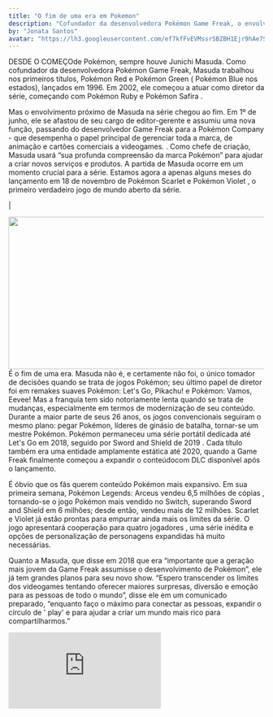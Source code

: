 ```yaml
---
title: "O fim de uma era em Pokemon"
description: "Cofundador da desenvolvedora Pokémon Game Freak, o envolvimento próximo de Masuda na série chegou ao fim. Em 1º de junho, ele se afastou de seu cargo de editor-gerente."
by: "Jonata Santos"
avatar: "https://lh3.googleusercontent.com/ef7kfFvEVMssrSBZBH1Ejr9hAe7So53VFASRvvLPQIX_gKkKxJgw6BgWb6QfhLQI8_nN9LftygKHLNaJ8dOTahLYuDnYNVWck4BsBSr_a0FgVIUYRQSCa3IS3ROMJMXXekknCCtL6IhGk79PfjWTld4LvXGxZVEX4CjasxaNJlCZs-KIefSw-IUaPKxta2W1cDWrphDriaAsCUFtMtboGEmQWHZKnyDqCfybwaaGmNLquImEAy5kscm24ZbsoQB4DrpvvKPE1Y1rEnsFkKSjdAxM60BaP1FHCtsOghWDXVQdGEguf_qqtEZwp1bYQMwiq5OprLkIsJLDApxVl9tGyg7oNtDW5bt39U3-cmKRNyjIb-5izBuzIB3FNKo8F2asgP9BQflmMCmmK-FZUzpc4Vhb2wWvwyycxmep0UiSgsof21xwtgcxNZmfIh8q8wzvrwzslQQEsepLpL9OXnp74qLJ6kvowtfc864xgn2e1x0BS2FzQ1-O3MP26_99JD2-89fqWFgN2ZvVAl_FkydnPsjMuv9y_9zPk3WfpC8R8yeQiOS-rA9LuWI0Aq0zp54RW9BEw21wzi60SwQffKE4PZNe2JKv95Zfi8NTJwZM-Mui00U0wH5B_D2mwCWoEx9pSZpr4On2GPSXebmlEqsd9I17jh18LvF34eInfWFIKwwPFMqvoPYREMkvEdXMR6l0YobCcnua9DCQ6Eau8qWoGpg=w1162-h871-no?authuser=0"
---
```


DESDE O COMEÇOde Pokémon, sempre houve Junichi Masuda. Como cofundador da desenvolvedora Pokémon Game Freak, Masuda trabalhou nos primeiros títulos, Pokémon Red e Pokémon Green ( Pokémon Blue nos estados), lançados em 1996. Em 2002, ele começou a atuar como diretor da série, começando com Pokémon Ruby e Pokémon Safira .

Mas o envolvimento próximo de Masuda na série chegou ao fim. Em 1º de junho, ele se afastou de seu cargo de editor-gerente e assumiu uma nova função, passando do desenvolvedor Game Freak para a Pokémon Company - que desempenha o papel principal de gerenciar toda a marca, de animação e cartões comerciais a videogames. . Como chefe de criação, Masuda usará “sua profunda compreensão da marca Pokémon” para ajudar a criar novos serviços e produtos. A partida de Masuda ocorre em um momento crucial para a série. Estamos agora a apenas alguns meses do lançamento em 18 de novembro de Pokémon Scarlet e Pokémon Violet , o primeiro verdadeiro jogo de mundo aberto da série.

 |

<div class="two-columns">
<img src="https://i0.wp.com/www.jbox.com.br/wp/wp-content/uploads/2022/06/matsudajunichi-destacada.jpg" width="4000" height="300" />
<div>
    É o fim de uma era. Masuda não é, e certamente não foi, o único tomador de decisões quando se trata de jogos Pokémon; seu último papel de diretor foi em remakes suaves Pokémon: Let's Go, Pikachu! e Pokémon: Vamos, Eevee! Mas a franquia tem sido notoriamente lenta quando se trata de mudanças, especialmente em termos de modernização de seu conteúdo. Durante a maior parte de seus 26 anos, os jogos convencionais seguiram o mesmo plano: pegar Pokémon, líderes de ginásio de batalha, tornar-se um mestre Pokémon. Pokémon permaneceu uma série portátil dedicada até Let's Go em 2018, seguido por Sword and Shield de 2019 . Cada título também era uma entidade amplamente estática até 2020, quando a Game Freak finalmente começou a expandir o conteúdocom DLC disponível após o lançamento.
   </div>
</div>

		



É óbvio que os fãs querem conteúdo Pokémon mais expansivo. Em sua primeira semana, Pokémon Legends: Arceus vendeu 6,5 milhões de cópias , tornando-se o jogo Pokémon mais vendido no Switch, superando Sword and Shield em 6 milhões; desde então, vendeu mais de 12 milhões. Scarlet e Violet já estão prontas para empurrar ainda mais os limites da série. O jogo apresentará cooperação para quatro jogadores , uma série inédita e opções de personalização de personagens expandidas há muito necessárias.

Quanto a Masuda, que disse em 2018 que era “importante que a geração mais jovem da Game Freak assumisse o desenvolvimento de Pokémon”, ele já tem grandes planos para seu novo show. “Espero transcender os limites dos videogames tentando oferecer maiores surpresas, diversão e emoção para as pessoas de todo o mundo”, disse ele em um comunicado preparado, “enquanto faço o máximo para conectar as pessoas, expandir o círculo de ' play' e para ajudar a criar um mundo mais rico para compartilharmos.”


<div class="iframe">
   <iframe src="https://www.youtube.com/embed/9ruBLEEqw_c"
   title="Second Trailer | Pokémon Scarlet and Pokémon Violet" frameBorder="0" allowFullScreen
   allow="accelerometer; autoplay; clipboard-write; encrypted-media; gyroscope; picture-in-picture"
   >
   </iframe>
</div>

